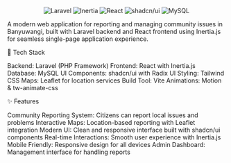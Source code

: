 <p align="center">
  <img src="https://img.shields.io/badge/Laravel-FF2D20?style=for-the-badge&logo=laravel&logoColor=white" alt="Laravel">
  <img src="https://img.shields.io/badge/Inertia-9553E9?style=for-the-badge&logo=inertia&logoColor=white" alt="Inertia">
  <img src="https://img.shields.io/badge/React-20232A?style=for-the-badge&logo=react&logoColor=61DAFB" alt="React">
  <img src="https://img.shields.io/badge/shadcn/ui-000000?style=for-the-badge&logo=shadcnui&logoColor=white" alt="shadcn/ui">
  <img src="https://img.shields.io/badge/MySQL-4479A1?style=for-the-badge&logo=mysql&logoColor=white" alt="MySQL">
</p>

A modern web application for reporting and managing community issues in Banyuwangi, built with Laravel backend and React frontend using Inertia.js for seamless single-page application experience.

🚀 Tech Stack

Backend: Laravel (PHP Framework)
Frontend: React with Inertia.js
Database: MySQL
UI Components: shadcn/ui with Radix UI
Styling: Tailwind CSS
Maps: Leaflet for location services
Build Tool: Vite
Animations: Motion & tw-animate-css

✨ Features

Community Reporting System: Citizens can report local issues and problems
Interactive Maps: Location-based reporting with Leaflet integration
Modern UI: Clean and responsive interface built with shadcn/ui components
Real-time Interactions: Smooth user experience with Inertia.js
Mobile Friendly: Responsive design for all devices
Admin Dashboard: Management interface for handling reports

